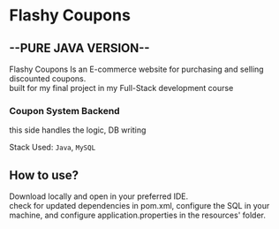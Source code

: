 # Flashy Coupons
## --PURE JAVA VERSION--

Flashy Coupons Is an E-commerce website for purchasing and selling discounted coupons.\
built for my final project in my Full-Stack development course

### Coupon System Backend
 
this side handles the logic, DB writing

Stack Used: `Java`, `MySQL`


## How to use?
Download locally and open in your preferred IDE.\
check for updated dependencies in pom.xml,
configure the SQL in your machine, and configure application.properties in the resources' folder.

